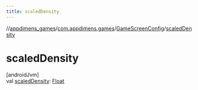 ```yaml
---
title: scaledDensity
---
```

//[appdimens_games](../../../index.html)/[com.appdimens.games](../index.html)/[GameScreenConfig](index.html)/[scaledDensity](scaled-density.html)



# scaledDensity



[androidJvm]\
val [scaledDensity](scaled-density.html): [Float](https://kotlinlang.org/api/core/kotlin-stdlib/kotlin/-float/index.html)



